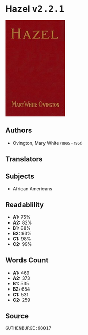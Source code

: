 # Hazel <kbd>v2.2.1</kbd>

![](./cover.medium.jpg "")

## Authors


 - Ovington, Mary White <small>(1865 - 1951)</small>

## Translators



## Subjects


 - African Americans

## Readablility


 - **A1:** 75%
 - **A2:** 82%
 - **B1:** 88%
 - **B2:** 93%
 - **C1:** 98%
 - **C2:** 99%

## Words Count


 - **A1:** 469
 - **A2:** 373
 - **B1:** 535
 - **B2:** 654
 - **C1:** 531
 - **C2:** 259

## Source


<kbd>GUTHENBURGE:68017</kbd>
